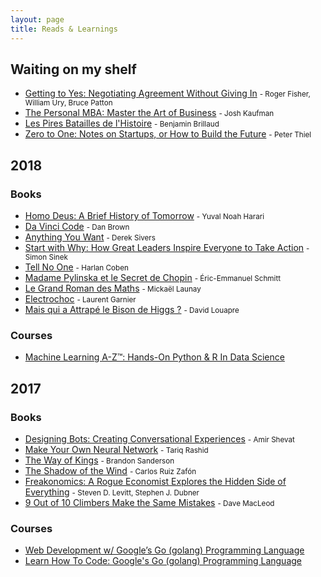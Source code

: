 ```yaml
---
layout: page
title: Reads & Learnings
---
```


## Waiting on my shelf

* [Getting to Yes: Negotiating Agreement Without Giving In](https://www.goodreads.com/book/show/313605-Getting_to_Yes) <small>- Roger Fisher,  William Ury, Bruce Patton</small>
* [The Personal MBA: Master the Art of Business](https://www.goodreads.com/book/show/9512985-the-personal-mba) <small>- Josh Kaufman</small>
* [Les Pires Batailles de l'Histoire](https://www.goodreads.com/book/show/32729310-nota-bene-les-pires-batailles-de-l-histoire) <small>- Benjamin Brillaud</small>
* [Zero to One: Notes on Startups, or How to Build the Future](https://www.goodreads.com/book/show/18050143-zero-to-one) <small>- Peter Thiel</small>

## 2018

### Books
* [Homo Deus: A Brief History of Tomorrow](https://www.goodreads.com/book/show/31138556-homo-deus) <small>- Yuval Noah Harari</small>
* [Da Vinci Code](https://www.goodreads.com/book/show/968-The_Da_Vinci_Code) <small>- Dan Brown</small>
* [Anything You Want](https://www.goodreads.com/book/show/11878168-anything-you-want) <small>- Derek Sivers</small>
* [Start with Why: How Great Leaders Inspire Everyone to Take Action](https://www.goodreads.com/book/show/7108725-start-with-why) <small>- Simon Sinek</small>
* [Tell No One](https://www.goodreads.com/book/show/43933-Tell_No_One) <small>- Harlan Coben</small>
* [Madame Pylinska et le Secret de Chopin](https://www.goodreads.com/book/show/39636709-madame-pylinska-et-le-secret-de-chopin) <small>- Éric-Emmanuel Schmitt</small>
* [Le Grand Roman des Maths](https://www.goodreads.com/book/show/32499926-le-grand-roman-des-maths) <small>- Mickaël Launay</small>
* [Electrochoc](https://www.goodreads.com/book/show/10513429-electrochoc) <small>- Laurent Garnier</small>
* [Mais qui a Attrapé le Bison de Higgs ?](https://www.goodreads.com/book/show/29345274-mais-qui-a-attrap-le-bison-de-higgs) <small>- David Louapre</small>

### Courses
* [Machine Learning A-Z™: Hands-On Python & R In Data Science](https://www.udemy.com/machinelearning)

## 2017

### Books
* [Designing Bots: Creating Conversational Experiences](https://www.goodreads.com/book/show/32758034-designing-bots) <small>- Amir Shevat</small>
* [Make Your Own Neural Network](https://www.goodreads.com/book/show/29746976-make-your-own-neural-network) <small>- Tariq Rashid</small>
* [The Way of Kings](https://www.goodreads.com/book/show/7235533-the-way-of-kings) <small>- Brandon Sanderson</small>
* [The Shadow of the Wind](https://www.goodreads.com/book/show/1232-The_Shadow_of_the_Wind) <small>- Carlos Ruiz Zafón</small>
* [Freakonomics: A Rogue Economist Explores the Hidden Side of Everything](https://www.goodreads.com/book/show/1202-Freakonomics) <small>-  Steven D. Levitt,  Stephen J. Dubner</small>
* [9 Out of 10 Climbers Make the Same Mistakes](https://www.goodreads.com/book/show/7489836-9-out-of-10-climbers-make-the-same-mistakes) <small>- Dave MacLeod</small>

### Courses
* [Web Development w/ Google’s Go (golang) Programming Language](https://www.udemy.com/go-programming-language)
* [Learn How To Code: Google's Go (golang) Programming Language](https://www.udemy.com/learn-how-to-code)
